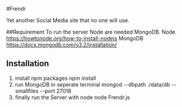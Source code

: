 #Frendr

Yet another Social Media site that no one will use.

##Requirement
To run the server Node are needed MongoDB.
Node
	https://howtonode.org/how-to-install-nodejs	
MongoDB
	https://docs.mongodb.com/v3.2/installation/


## Installation
1. install npm packages
	npm install
2. run MongoDB in seperate terminal
	mongod --dbpath ./data/db --smallfiles --port 27018
3. finally run the Server with node
	node Frendr.js
